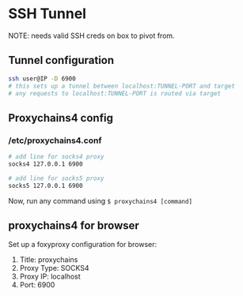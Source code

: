 # SSH Tunnel

NOTE: needs valid SSH creds on box to pivot from.

## Tunnel configuration

```bash
ssh user@IP -D 6900
# this sets up a tunnel between localhost:TUNNEL-PORT and target
# any requests to localhost:TUNNEL-PORT is routed via target
```

## Proxychains4 config

### /etc/proxychains4.conf

```bash
# add line for socks4 proxy 
socks4 127.0.0.1 6900

# add line for socks5 proxy
socks5 127.0.0.1 6900
```

Now, run any command using `$ proxychains4 [command]`

## proxychains4 for browser

Set up a foxyproxy configuration for browser:
1. Title: proxychains
2. Proxy Type: SOCKS4
3. Proxy IP: localhost
4. Port: 6900

